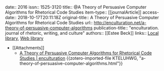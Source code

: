 date:: 2016
issn:: 1525-3120
title:: @A Theory of Persuasive Computer Algorithms for Rhetorical Code Studies
item-type:: [[journalArticle]]
access-date:: 2018-10-17T20:11:18Z
original-title:: A Theory of Persuasive Computer Algorithms for Rhetorical Code Studies
url:: http://enculturation.net/a-theory-of-persuasive-computer-algorithms
publication-title:: "enculturation.  journal of rhetoric, writing, and culture"
authors:: [[Estee Beck]]
links:: [Local library](zotero://select/groups/2386895/items/VLSKCX7B), [Web library](https://www.zotero.org/groups/2386895/items/VLSKCX7B)

- [[Attachments]]
	- [A Theory of Persuasive Computer Algorithms for Rhetorical Code Studies | enculturation](http://enculturation.net/a-theory-of-persuasive-computer-algorithms) {{zotero-imported-file KTELUHWG, "a-theory-of-persuasive-computer-algorithms.html"}}